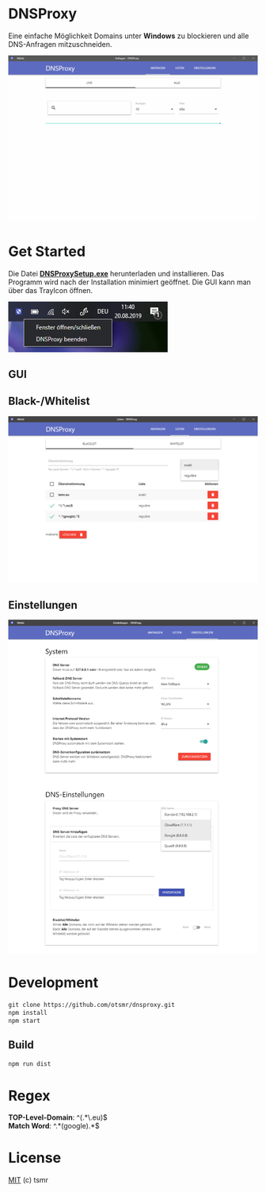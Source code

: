 # DNSProxy
Eine einfache Möglichkeit Domains unter **Windows** zu blockieren und alle DNS-Anfragen mitzuschneiden.


![block domain](./assets/img/inaction.gif "Domains blockieren")


# Get Started


Die Datei [**DNSProxySetup.exe**](https://github.com/otsmr/dnsproxy/releases/tag/v1.0-beta) herunterladen und installieren. Das Programm wird nach der Installation minimiert geöffnet. Die GUI kann man über das TrayIcon öffnen.

![tray icon](./assets/img/trayicon.png "Tray Icon unter Windows")

## GUI

## Black-/Whitelist

![blacklist](./assets/img/listen.png "Blacklist")

## Einstellungen

![einstellungen](./assets/img/settings.png "Einstellungen")


# Development
```
git clone https://github.com/otsmr/dnsproxy.git
npm install
npm start
```

## Build
```
npm run dist
```

# Regex

**TOP-Level-Domain**: ^(.\*\\.eu)$  
**Match Word**: ^.\*(google).\*$

# License

[MIT](https://github.com/otsmr/dnsproxy/blob/master/LICENSE) (c) tsmr
